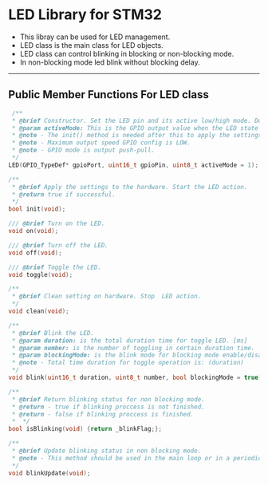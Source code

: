 # LED Library for STM32

- This libray can be used for LED management.
- LED class is the main class for LED objects.
- LED class can control blinking in blocking or non-blocking mode.
- In non-blocking mode led blink without blocking delay.
-------------------------------------------------------------------------------

## Public Member Functions For LED class

```cpp
 /**
 * @brief Constructor. Set the LED pin and its active low/high mode. Do not apply the settings.
 * @param activeMode: This is the GPIO output value when the LED state is on. Default is active high.
 * @note - The init() method is needed after this to apply the settings on the hardware.
 * @note - Maximum output speed GPIO config is LOW.
 * @note - GPIO mode is output push-pull.
 */
LED(GPIO_TypeDef* gpioPort, uint16_t gpioPin, uint8_t activeMode = 1); 

/**
 * @brief Apply the settings to the hardware. Start the LED action.
 * @return true if successful.
 */
bool init(void);

/// @brief Turn on the LED.
void on(void);

/// @brief Turn off the LED.
void off(void);

/// @brief Toggle the LED.
void toggle(void);

/**
 * @brief Clean setting on hardware. Stop  LED action. 
 */
void clean(void);

/**
 * @brief Blink the LED.
 * @param duration: is the total duration time for toggle LED. [ms]
 * @param number: is the number of toggling in certain duration time.
 * @param blockingMode: is the blink mode for blocking mode enable/disable. Default value is true that means blinking is in blocking mode.
 * @note - Total time duration for toggle operation is: (duration)
 */
void blink(uint16_t duration, uint8_t number, bool blockingMode = true);

/**
 * @brief Return blinking status for non blocking mode.
 * @return - true if blinking proccess is not finished.
 * @return - false if blinking proccess is finished.
 *  */ 
bool isBlinking(void) {return _blinkFlag;};

/**
 * @brief Update blinking status in non blocking mode.
 * @note - This method should be used in the main loop or in a periodic function.
 */
void blinkUpdate(void);
```